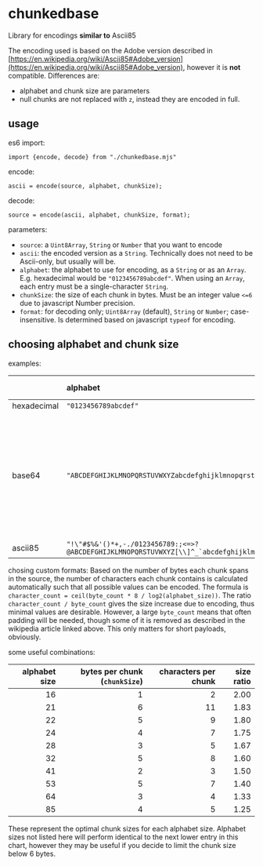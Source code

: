 # chunkedbase
Library for encodings **similar to** Ascii85

The encoding used is based on the Adobe version described in [https://en.wikipedia.org/wiki/Ascii85#Adobe_version](https://en.wikipedia.org/wiki/Ascii85#Adobe_version), however it is **not** compatible. Differences are:
- alphabet and chunk size are parameters
- null chunks are not replaced with `z`, instead they are encoded in full.

## usage
es6 import:
```
import {encode, decode} from "./chunkedbase.mjs"
```

encode:
```
ascii = encode(source, alphabet, chunkSize);
```

decode:
```
source = encode(ascii, alphabet, chunkSize, format);
```

parameters:
- `source`: a `Uint8Array`, `String` or `Number` that you want to encode
- `ascii`: the encoded version as a `String`. Technically does not need to be Ascii-only, but usually will be.
- `alphabet`: the alphabet to use for encoding, as a `String` or as an `Array`. E.g. hexadecimal would be `"0123456789abcdef"`. When using an `Array`, each entry must be a single-character `String`.
- `chunkSize`: the size of each chunk in bytes. Must be an integer value `<=6` due to javascript Number precision.
- `format`: for decoding only; `Uint8Array` (default), `String` or `Number`; case-insensitive. Is determined based on javascript `typeof` for encoding.

## choosing alphabet and chunk size
examples:

| |alphabet|alphabet size|chunk size| |
|:-|:-|-:|-:|:-|
|hexadecimal|`"0123456789abcdef"`|16|1| |
|base64|`"ABCDEFGHIJKLMNOPQRSTUVWXYZabcdefghijklmnopqrstuvwxyz0123456789+/"`|64|3|differs in how padding is handled; use `atob()` and `btoa()` instead. (probably faster as well)|
|ascii85|``"!\"#$%&'()*+,-./0123456789:;<=>?@ABCDEFGHIJKLMNOPQRSTUVWXYZ[\\]^_`abcdefghijklmnopqrstu"``|85|4| |most similar, however this library does not replace all zero chunks by the single character `z`, and will fail when reading that.

chosing custom formats:
Based on the number of bytes each chunk spans in the source, the number of characters each chunk contains is calculated automatically such that all possible values can be encoded. The formula is `character_count = ceil(byte_count * 8 / log2(alphabet_size))`. The ratio `character_count / byte_count` gives the size increase due to encoding, thus minimal values are desirable. However, a large `byte_count` means that often padding will be needed, though some of it is removed as described in the wikipedia article linked above. This only matters for short payloads, obviously.

some useful combinations:

|alphabet size|bytes per chunk (`chunkSize`)|characters per chunk|size ratio|
|-:|-:|-:|-:|
|16|1|2|2.00|
|21|6|11|1.83|
|22|5|9|1.80|
|24|4|7|1.75|
|28|3|5|1.67|
|32|5|8|1.60|
|41|2|3|1.50|
|53|5|7|1.40|
|64|3|4|1.33|
|85|4|5|1.25|

These represent the optimal chunk sizes for each alphabet size. Alphabet sizes not listed here will perform identical to the next lower entry in this chart, however they may be useful if you decide to limit the chunk size below 6 bytes.
